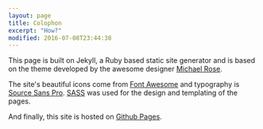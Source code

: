 ```yaml
---
layout: page
title: Colophon
excerpt: "How?"
modified: 2016-07-08T23:44:38
---
```


This page is built on Jekyll, a Ruby based static site generator and is based on the theme developed by the awesome designer [Michael Rose](https://mademistakes.com/). 

The site's beautiful icons come from [Font Awesome](http://fontawesome.io/) and typography is [Source Sans Pro](https://adobe-fonts.github.io/source-sans-pro/). [SASS](http://sass-lang.com/) was used for the design and templating of the pages.

And finally, this site is hosted on [Github Pages](https://pages.github.com/).
